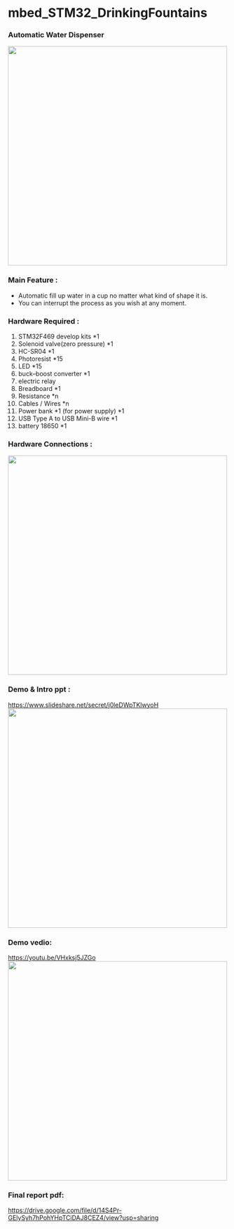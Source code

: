 # mbed_STM32_DrinkingFountains
### Automatic Water Dispenser  
<img src="https://raw.githubusercontent.com/shannon112/mbed_STM32_DrinkingFountains/image01.png" width="500">
  
### Main Feature :   
* Automatic fill up water in a cup no matter what kind of shape it is.  
* You can interrupt the process as you wish at any moment.    
  
### Hardware Required : 
1. STM32F469 develop kits *1
2. Solenoid valve(zero pressure) *1
3. HC-SR04 *1
4. Photoresist *15
5. LED *15
6. buck–boost converter *1
7. electric relay
8. Breadboard *1
9. Resistance *n
10. Cables / Wires *n
11. Power bank *1 (for power supply) *1
12. USB Type A to USB Mini-B wire *1
13. battery 18650 *1
  
### Hardware Connections :
<img src="https://raw.githubusercontent.com/shannon112/mbed_STM32_DrinkingFountains/image02.png" width="500">
  
### Demo & Intro ppt :  
https://www.slideshare.net/secret/j0leDWpTKlwyoH  
<img src="https://raw.githubusercontent.com/shannon112/mbed_STM32_DrinkingFountains/image04.png" width="500">
  
### Demo vedio:
https://youtu.be/VHxksj5JZGo  
<img src="https://raw.githubusercontent.com/shannon112/mbed_STM32_DrinkingFountains/image03.png" width="500">

### Final report pdf:
https://drive.google.com/file/d/14S4Pr-GElySyh7hPohYHpTCiDAJ8CEZ4/view?usp=sharing  
  
